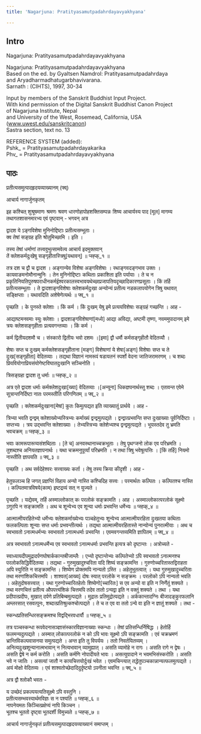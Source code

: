 ```yaml
---
title: 'Nagarjuna: Pratityasamutpadahrdayavyakhyana'

---
```

## Intro
  
  
  
  
Nagarjuna: Pratityasamutpadahrdayavyakhyana  
  
  
  
  
  
Nagarjuna: Pratityasamutpadahrdayavyakhyana  
Based on the ed. by Gyaltsen Namdrol: Pratityasamutpadahrdaya   
and Aryadharmadhatugarbhavivarana.   
Sarnath : (CIHTS), 1997, 30-34  
  
  
Input by members of the Sanskrit Buddhist Input Project.  
With kind permission of the Digital Sanskrit Buddhist Canon Project  
of Nagarjuna Institute, Nepal  
and University of the West, Rosemead, California, USA  
(www.uwest.edu/sanskritcanon)  
Sastra section, text no. 13  
  
  
  
REFERENCE SYSTEM (added):  
Pshk_ = Pratityasamutpadahrdayakarika  
Phv_  = Pratityasamutpadahrdayavyakhyana  
  
  
  
  
  


## पाठः
  
  
  
  
  
  
प्रतीत्यसमुत्पादहृदयव्याख्यानम् (फ्व्)  
  
आचार्य नागार्जुनकृतम्  
  
इह कश्चित् शुश्रूषमाणः श्रमणः श्रवण धारणोहापोहशक्तिसम्पन्नः शिष्य आचार्यस्य पाद [मूल] मागम्य तथागतशासनमारभ्य एवं पृष्टवान् - भगवन् अत्र  
  
द्वादश ये ऽङ्गविशेषा मुनिनोद्दिष्टाः प्रतीत्यसम्भूताः ।  
क्व तेषां सङ्ग्रह इति श्रोतुमिच्छामि । इति ।  
  
तस्य तेषां धर्माणां तत्त्ववुभुत्सामवेत्य आचार्य इदमुक्तवान्  
तें क्लेशकर्मदुःखेषु सङ्गृहीतास्त्रिषु[यथावन्] ॥ प्स्ह्क्_१ ॥  
  
तत्र दश च द्वौ च द्वादश । अङ्गान्येव विशेषा अङ्गविशेषाः । रथाङ्गवदङ्गभाव उक्तः । कायवाङमनोमौनान्मुनिः । तेन मुनिनोद्दिष्टाः कथिताः प्रकाशिता इति पर्यायाः । ते च न प्रकृतिनियतिपुरुषपराधीनकर्मईश्वरकालस्वभावयथेच्छाप्रजापतियदृच्छादिकारणप्रसूताः । किं तर्हि प्रतीत्यसम्भूताः । ते द्वादशाङ्गविशेषाः क्लेशकर्मदुःखा अन्योन्यं प्रतीत्य नडकलापयोगेन त्रिषु यथावत् सङ्क्षिप्ताः । यथावदिति अशेषेणेत्यर्थः ॥ फ्व्_१ ॥  
  
पृच्छति । के पुनस्ते क्लेशाः । किं कर्म । किं दुःखम् येषु इमे प्रत्ययविशेषाः सङ्ग्रहं गच्छन्ति । आह -  
  
आद्याष्टमनवमाः स्युः क्लेशाः । द्वादशाङ्गविशेषाणां[मध्ये] आद्या अविद्या, अष्टमी तृष्णा, नवममुपादानम् इमे त्रयः क्लेशसङ्गृहीताः प्रत्यवगन्तव्याः । किं कर्म ।  
  
कर्म द्वितीयदशमौ च । संस्कारो द्वितीयः भवो दशमः ।[इमा] द्वौ धर्मौ कर्मसङ्गृहीतौ वेदितव्यौ ।  
  
शेषाः सप्त च दुःखम् कर्मक्लेशसङ्गृहीताना [मङ्ग] विशेषाणां ये शेषा[अङ्ग] विशेषाः सप्त च ते दुःख[सङ्गृहीता] वेदितव्याः । तद्यथा विज्ञानं नामरूपं षडायतनं स्पर्शो वेदना जातिजरामरणम् । च शब्दः प्रियवियोगाप्रियसंयोगेष्टविघातदुःखानि सञ्चिनोति ।  
  
त्रिसङ्ग्रहा द्वादश तु धर्माः ॥ प्स्ह्क्_२ ॥  
  
अत्र एते द्वादश धर्माः कर्मक्लेशदुःखा[ख्या] वेदितव्याः ।[अन्यूना] धिकज्ञपनार्थस्तु शब्दः । एतावन्त एवेमे सूत्रान्तनिर्दिष्टा नातः परमस्तीति परिगणितम् ॥ फ्व्_२ ॥  
  
पृच्छति । क्लेशकर्मदुःखाना[मेषां] कुतः किमुत्पद्यत इति व्याख्यातुं प्रार्थये । आह -  
  
त्रिभ्या भवति द्वन्द्वम् क्लेशाख्येभ्यस्त्रिभ्यः कर्माख्यं द्वन्द्वमुत्पद्यते । द्वन्द्वात्प्रभवन्ति सप्त दुःखाख्याः पूर्वनिर्दिष्टाः । सप्तभ्यः । त्रय उद्भवन्ति क्लेशाख्याः । तेभ्यस्त्रिभ्यः क्लेशेभ्यश्च द्वन्द्वमुत्पद्यते । भूयस्तदेव तु भ्रमति भवचक्रम् ॥ प्स्ह्क्_३ ॥  
  
भवाः कामरूपारूप्यसंशब्दिताः । [ते च] अनवस्थानाच्चक्रभूताः । तेषु पृथग्जनो लोक एव परिभ्रमति । तुशब्दश्च अनियतज्ञापनार्थः । यथा चक्रमनुपूर्व्यां परिभ्रमति । न तथा त्रिषु भवेषूत्पत्तिः । [किं तर्हि] नियमो नास्तीति ज्ञापयति ॥ फ्व्_३ ॥  
  
पृच्छति । अथ सर्वदेहेश्वरः सत्त्वाख्यः कर्ता । तेषु तस्य क्रिया कीदृशी । आह -  
  
हेतुफलञ्च हि जगत् प्रज्ञप्तिं विहाय अन्यो नास्ति कश्चिदिह सत्त्वः । परमार्थतः कल्पितः । कल्पितश्च नास्ति । कल्पितमात्रविषये(काम) इष्टद्रव्यं सत् न युज्यते ।  
  
पृच्छति । यद्येवम्, तर्हि अस्माल्लोकात् कः परलोकं सङ्क्रामति । आह । अस्माल्लोकात्परलोकं सूक्ष्मो ऽणुरपि न सङ्क्रामति । अथ च शून्येभ्य एव शून्या धर्माः प्रभवन्ति धर्मेभ्यः ॥ प्स्ह्क्_४ ॥  
  
आत्मात्मीयरहितेभ्यो धर्मेभ्यः क्लेशकर्माख्येभ्यः पञ्चहेतुभ्यः शून्येभ्य आत्मात्मीयरहिता दुःखतया कथिताः फलकल्पिताः शून्याः सप्त धर्माः प्रभवन्तीत्यर्थः । तद्यथा आत्मात्मीयरहितास्ते नान्योन्यं पुनरात्मीयाः । अथ च स्वभावतो ऽनात्मधर्मभ्यः स्वभावतो ऽनात्मधर्माः प्रभवन्ति । एवमवगन्तव्यमिति ज्ञापितम् ॥ फ्व्_४ ॥  
  
अत्र स्वभावतो ऽनात्मधर्मेभ्य एव स्वभावतो ऽनात्मधर्माः प्रभवन्ति इत्यत्र को दृष्टान्तः । अत्रोच्यते -  
  
स्वाध्यायदीपमुद्रादर्पणघोषार्ककान्तबीजाम्लैः । एभ्यो दृष्टान्तेभ्यः कल्पितेभ्यो ऽपि स्वभावतो ऽनात्मनश्च परलोकसिद्धिर्वेदितव्या । तद्यथा - गुरुमुखादुश्चरिता यदि शिष्यं सङ्क्रामन्ति । गुरुणोच्चरितास्तद्विराहता अपि स्युरिति न सङ्क्रामन्ति । शिष्येण प्रोक्तमपि नान्यतो ऽस्ति । अहेतुभूतत्वात् । यथा गुरुमुखादुच्चरिताः तथा मरणांशिकचित्तमपि । शाश्वत[आख्य] दोषः स्यात् परलोके न सङ्क्रमः । परलोको ऽपि नान्यतो भवति । अहेतुदोषसत्त्वात् । यथा गुरुणोच्चारितहेतोः शिष्येणो[च्चारितः] स एव अन्यो वा इति न निर्णेतुं शक्यते । तथा मरणचित्तं प्रतीत्य औपपत्त्यंशिकं चित्तमपि तदेव तातो ऽन्यद्वा इति न वक्तुं शक्यते । तथा । यथा प्रदीपात्प्रदीपः, मुखात् दर्पणे प्रतिबिम्बमुत्पद्यते । मुद्रातः प्रतिमुद्रोत्पद्यते । अर्ककान्तादग्निः बीजादङ्कुरफलानि अम्लरसात् रसवत्पुनः, शब्दात्प्रतिश्रुत्कश्चोत्पद्यते । ते च त एव वा ततो ऽन्ये वा इति न ज्ञातुं शक्यते । तथा -  
  
स्कन्धप्रतिसन्धिरसङ्क्रमश्च विद्वद्भिरवधार्यौ ॥ प्स्ह्क्_५ ॥  
  
तत्र पञ्चस्कन्धा रूपवेदनासञ्ज्ञासंस्कारविज्ञानाख्याः स्कन्धाः । तेषां प्रतिसन्धिर्निषिद्धः । हेतोर्हि फलमन्यदुत्पद्यते । अस्मात् लोकात्परलोकं न को ऽपि भावः सूक्ष्मो ऽपि सङ्क्रामति । एवं चक्रभ्रमणं भ्रान्तिविकल्पवासनया समुत्पद्यते । अन्त इति तु विपर्ययः । ततो निवर्तयितव्यम् । अनित्यदुःखशून्यानात्मभावान् न नित्यभावान् व्यामुह्यात् । असति व्यामोहे न रागः । असति रागे न द्वेषः । असति द्वेषे न कर्म करोति । असति कर्मणि नोपादीयते भावः । असत्युपादाने न भवमभिसंस्करोति । असति भवे न जातिः । असत्यां जातौ न कायचित्तयोर्दुःखं भवेत । एवमचिन्त्यात् तद्धेतुपञ्चकान्नान्यत्फलमुत्पद्यते । अयं मोक्षो वेदितव्यः । एवं शाश्वतोच्छेदादिदुर्दृष्टयो ऽपनीता भवन्ति ॥ फ्व्_५ ॥  
  
अत्र द्वौ श्लोकौ भवतः -  
  
य उच्छेदं प्रकल्पयत्यतिसूक्ष्मे ऽपि वस्तुनि ।  
प्रतीत्यसम्भवस्यार्थमविज्ञः स न पश्यति ॥ प्स्ह्क्_६ ॥  
नापनेयमतः किञ्चित्प्रक्षेप्यं नापि किञ्चन ।  
भूतश्च भूततो दृष्ट्वा भूतदर्शी विमुच्यते ॥ प्स्ह्क्_७ ॥  
  
आचार्य नागार्जुनकृतं प्रतीत्यसमुत्पादहृदयव्याख्यानं समाप्तम् ।  
  
  
  
